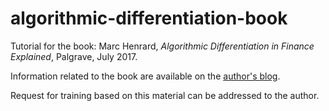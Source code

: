 algorithmic-differentiation-book
============

Tutorial for the book:
Marc Henrard, *Algorithmic Differentiation in Finance Explained*, Palgrave, July 2017.

Information related to the book are available on the [author's blog](http://multi-curve-framework.blogspot.com).

Request for training based on this material can be addressed to the author.


